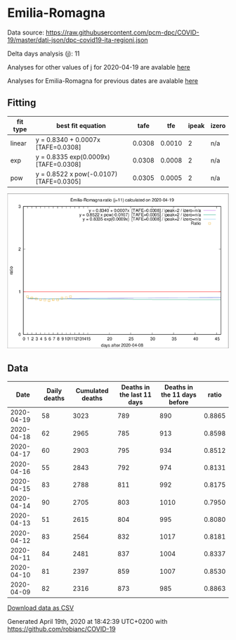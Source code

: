 # Emilia-Romagna

Data source: https://raw.githubusercontent.com/pcm-dpc/COVID-19/master/dati-json/dpc-covid19-ita-regioni.json

Delta days analysis (j): 11

Analyses for other values of j for 2020-04-19 are avalable [here](../2020-04-19/README.md)

Analyses for Emilia-Romagna for previous dates are avalable [here](../README.md)

## Fitting 
|fit type|best fit equation|tafe|tfe|ipeak|izero|
|-------|-----|--------|------|---|---|
|linear|y = 0.8340 + 0.0007x  [TAFE=0.0308]|0.0308|0.0010|2|n/a|
|exp|y = 0.8335 exp(0.0009x)  [TAFE=0.0308]|0.0308|0.0008|2|n/a|
|pow|y = 0.8522 x pow(-0.0107)  [TAFE=0.0305]|0.0305|0.0005|2|n/a|

![Plot](COVID-19_emilia-romagna_j11_2020-04-19.png)

## Data
|Date|Daily deaths|Cumulated deaths|Deaths in the last 11 days|Deaths in the 11 days before|ratio|
|----|----------|-----------|-------|--------------------|-----|
|2020-04-19|58|3023|789|890|0.8865|
|2020-04-18|62|2965|785|913|0.8598|
|2020-04-17|60|2903|795|934|0.8512|
|2020-04-16|55|2843|792|974|0.8131|
|2020-04-15|83|2788|811|992|0.8175|
|2020-04-14|90|2705|803|1010|0.7950|
|2020-04-13|51|2615|804|995|0.8080|
|2020-04-12|83|2564|832|1017|0.8181|
|2020-04-11|84|2481|837|1004|0.8337|
|2020-04-10|81|2397|859|1007|0.8530|
|2020-04-09|82|2316|873|985|0.8863|

[Download data as CSV](COVID-19_emilia-romagna_j11_2020-04-19.csv)

Generated April 19th, 2020 at 18:42:39 UTC+0200 with https://github.com/robianc/COVID-19
